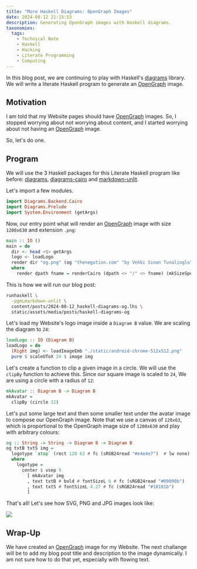 ```yaml
---
title: "More Haskell Diagrams: OpenGraph Images"
date: 2024-08-12 21:15:53
description: Generating OpenGraph images with Haskell diagrams.
taxonomies:
  tags:
    - Technical Note
    - Haskell
    - Hacking
    - Literate Programming
    - Computing
---
```


In this blog post, we are continuing to play with Haskell's [diagrams] library.
We will write a literate Haskell program to generate an [OpenGraph] image.

<!-- more -->

## Motivation

I am told that my Website pages should have [OpenGraph] images. So, I stopped
worrying about not worrying about content, and I started worrying about not
having an [OpenGraph] image.

So, let's do one.

## Program

We will use the 3 Haskell packages for this Literate Haskell program like
before: [diagrams], [diagrams-cairo] and [markdown-unlit].

Let's import a few modules.

```haskell
import Diagrams.Backend.Cairo
import Diagrams.Prelude
import System.Environment (getArgs)
```

Now, our entry point what will render an [OpenGraph] image with size `1200x630`
and extension `.png`:

```haskell
main :: IO ()
main = do
  dir <- head <$> getArgs
  logo <- loadLogo
  render dir "og.png" (og "thenegation.com" "by Vehbi Sinan Tunalioglu" logo)
  where
    render dpath fname = renderCairo (dpath <> "/" <> fname) (mkSizeSpec2D (Just 1200) (Just 630))
```

This is how we will run our blog post:

```sh
runhaskell \
  -pgmLmarkdown-unlit \
  content/posts/2024-08-12_haskell-diagrams-og.lhs \
  static/assets/media/posts/haskell-diagrams-og
```

Let's load my Website's logo image inside a `Diagram B` value. We are scaling
the diagram to `24`:

```haskell
loadLogo :: IO (Diagram B)
loadLogo = do
  (Right img) <- loadImageEmb "./static/android-chrome-512x512.png"
  pure $ scaleUToX 24 $ image img
```

Let's create a function to clip a given image in a circle. We will use the
`clipBy` function to achieve this. Since our square image is scaled to `24`, We
are using a circle with a radius of `12`:

```haskell
mkAvatar :: Diagram B -> Diagram B
mkAvatar =
  clipBy (circle 12)
```

Let's put some large text and then some smaller text under the avatar image to
compose our OpenGraph image. Note that we use a canvas of `120x63`, which is
proportional to the OpenGraph image size of `1200x630` and play with arbitrary
colours:

```haskell
og :: String -> String -> Diagram B -> Diagram B
og txtB txtS img =
  logotype `atop` (rect 120 63 # fc (sRGB24read "#e4e4e7")  # lw none)
  where
    logotype =
      center $ vsep 9
        [ mkAvatar img
        , text txtB # bold # fontSizeL 6 # fc (sRGB24read "#09090b")
        , text txtS # fontSizeL 4.27 # fc (sRGB24read "#18181b")
        ]
```

That's all! Let's see how SVG, PNG and JPG images look like:

![](/assets/media/posts/haskell-diagrams-og/og.png)

## Wrap-Up

We have created an [OpenGraph] image for my Website. The next challange will be
to add my blog post title and description to the image dynamically. I am not
sure how to do that yet, especially with flowing text.

<!-- REFERENCES -->

[diagrams]: https://diagrams.github.io
[cairo]: https://cairographics.org
[diagrams-cairo]: https://hackage.haskell.org/package/diagrams-cairo
[markdown-unlit]: https://hackage.haskell.org/package/markdown-unlit
[OpenGraph]: https://ogp.me
